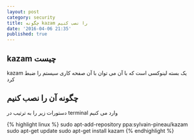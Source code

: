 ```yaml
---
layout: post
category: security
title: چگونه kazam را نصب کنیم
date: '2016-04-06 21:35'
published: true
---
```


## kazam چیست

kazam یک بسته لینوکسی است که با آن می توان با آن صفحه کاری سیستم را ضبط کرد 

## چگونه آن را نصب کنیم

دستورات زیر را به ترتیب در terminal وارد می کنیم

{% highlight linux %}
sudo apt-add-repository ppa:sylvain-pineau/kazam
sudo apt-get update
sudo apt-get install kazam 
{% endhighlight %}
